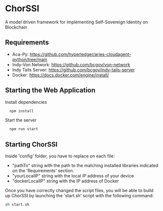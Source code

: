 
# ChorSSI

A model driven framework for implementing Self-Sovereign Identity on Blockchain


## Requirements

- Aca-Py: https://github.com/hyperledger/aries-cloudagent-python/tree/main
- Indy-Von Network: https://github.com/bcgov/von-network
- Indy Tails Server: https://github.com/bcgov/indy-tails-server
- Docker: https://docs.docker.com/engine/install/




## Starting the Web Application

Install dependencies

```bash
  npm install
```

Start the server

```bash
  npm run start
```

## Starting ChorSSI
Inside 'config' folder, you have to replace on each file:
- "pathTo" string with the path to the matching installed libraries indicated on the 'Requirements' section.
- "yourLocalIP" string with the local IP address of your device
- "dockerLocalIP" string with the IP address of Docker 

Once you have correctly changed the script files, you will be able to build up ChorSSI by launching the 'start.sh' script with the following command:

```bash
sh start.sh
```

